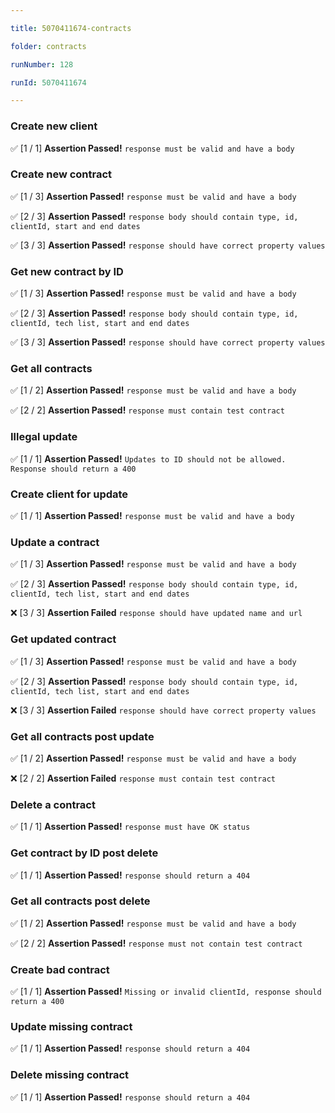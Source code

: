 ```yaml
---

title: 5070411674-contracts

folder: contracts

runNumber: 128

runId: 5070411674

---
```





### Create new client

✅ [1 / 1] **Assertion Passed!** `response must be valid and have a body`




### Create new contract

✅ [1 / 3] **Assertion Passed!** `response must be valid and have a body`

✅ [2 / 3] **Assertion Passed!** `response body should contain type, id, clientId, start and end dates`

✅ [3 / 3] **Assertion Passed!** `response should have correct property values`




### Get new contract by ID

✅ [1 / 3] **Assertion Passed!** `response must be valid and have a body`

✅ [2 / 3] **Assertion Passed!** `response body should contain type, id, clientId, tech list, start and end dates`

✅ [3 / 3] **Assertion Passed!** `response should have correct property values`




### Get all contracts

✅ [1 / 2] **Assertion Passed!** `response must be valid and have a body`

✅ [2 / 2] **Assertion Passed!** `response must contain test contract`




### Illegal update

✅ [1 / 1] **Assertion Passed!** `Updates to ID should not be allowed. Response should return a 400`




### Create client for update

✅ [1 / 1] **Assertion Passed!** `response must be valid and have a body`




### Update a contract

✅ [1 / 3] **Assertion Passed!** `response must be valid and have a body`

✅ [2 / 3] **Assertion Passed!** `response body should contain type, id, clientId, tech list, start and end dates`

❌ [3 / 3] **Assertion Failed** `response should have updated name and url`




### Get updated contract

✅ [1 / 3] **Assertion Passed!** `response must be valid and have a body`

✅ [2 / 3] **Assertion Passed!** `response body should contain type, id, clientId, tech list, start and end dates`

❌ [3 / 3] **Assertion Failed** `response should have correct property values`




### Get all contracts post update

✅ [1 / 2] **Assertion Passed!** `response must be valid and have a body`

❌ [2 / 2] **Assertion Failed** `response must contain test contract`




### Delete a contract

✅ [1 / 1] **Assertion Passed!** `response must have OK status`




### Get contract by ID post delete

✅ [1 / 1] **Assertion Passed!** `response should return a 404`




### Get all contracts post delete

✅ [1 / 2] **Assertion Passed!** `response must be valid and have a body`

✅ [2 / 2] **Assertion Passed!** `response must not contain test contract`




### Create bad contract

✅ [1 / 1] **Assertion Passed!** `Missing or invalid clientId, response should return a 400`




### Update missing contract

✅ [1 / 1] **Assertion Passed!** `response should return a 404`




### Delete missing contract

✅ [1 / 1] **Assertion Passed!** `response should return a 404`